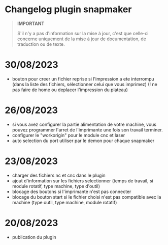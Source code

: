 # Changelog plugin snapmaker

>**IMPORTANT**
>
>S'il n'y a pas d'information sur la mise à jour, c'est que celle-ci concerne uniquement de la mise à jour de documentation, de traduction ou de texte.

# 30/08/2023

- bouton pour creer un fichier reprise si l'impression a ete interrompu (dans la liste des fichiers, sélectionner celui que vous imprimez) (! ne pas faire de home ou deplacer l'impression du plateau)

# 26/08/2023

- si vous avez configurer la partie alimentation de votre machine, vous pouvez programmer l'arret de l'imprimante une fois son travail terminer.
- configurer le "workorigin" pour le module cnc et laser
- auto selection du port utiliser par le demon pour chaque snapmaker

# 23/08/2023

- charger des fichiers nc et cnc dans le plugin
- ajout d'information sur les fichiers selectionner (temps de travail, si module rotatif, type machine, type d'outil)
- blocage des boutons si l'imprimante n'est pas connecter
- blocage du bouton start si le fichier choisi n'est pas compatible avec la machine (type outil, type machine, module rotatif)

# 20/08/2023

- publication du plugin